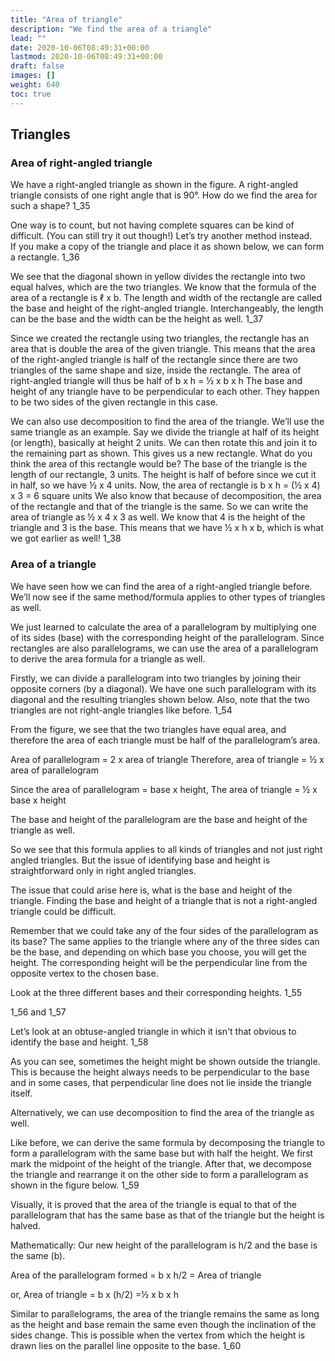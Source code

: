 ```yaml
---
title: "Area of triangle"
description: "We find the area of a triangle"
lead: ""
date: 2020-10-06T08:49:31+00:00
lastmod: 2020-10-06T08:49:31+00:00
draft: false
images: []
weight: 640
toc: true
---
```

## Triangles
### Area of right-angled triangle
We have a right-angled triangle as shown in the figure. A right-angled triangle consists of one right angle that is 90°.  How do we find the area for such a shape? 
1_35

One way is to count, but not having complete squares can be kind of difficult. (You can still try it out though!)
Let’s try another method instead.  
If you make a copy of the triangle and place it as shown below, we can form a rectangle. 
1_36

We see that the diagonal shown in yellow divides the rectangle into two equal halves, which are the two triangles. 
We know that the formula of the area of a rectangle is ℓ x b. The length and width of the rectangle are called the base and height of the right-angled triangle. Interchangeably, the length can be the base and the width can be the height as well. 
1_37

Since we created the rectangle using two triangles, the rectangle has an area that is double the area of the given triangle.
This means that the area of the right-angled triangle is half of the rectangle since there are two triangles of the same shape and size, inside the rectangle.
The area of right-angled triangle will thus be half of b x h = ½ x b x h
The base and height of any triangle have to be perpendicular to each other. They happen to be two sides of the given rectangle in this case. 


We can also use decomposition to find the area of the triangle. 
We’ll use the same triangle as an example.
Say we divide the triangle at half of its height (or length), basically at height 2 units. We can then rotate this and join it to the remaining part as shown. This gives us a new rectangle. What do you think the area of this rectangle would be?
The base of the triangle is the length of our rectangle, 3 units. The height is half of before since we cut it in half, so we have ½ x 4 units. 
Now, the area of rectangle is b x h = (½ x 4) x 3 = 6 square units
We also know that because of decomposition, the area of the rectangle and that of the triangle is the same. So we can write the area of triangle as ½ x 4 x 3 as well. 
We know that 4 is the height of the triangle and 3 is the base. This means that we have ½ x h x b, which is what we got earlier as well!
1_38


### Area of a triangle 

We have seen how we can find the area of a right-angled triangle before. We’ll now see if the same method/formula applies to other types of triangles as well. 

We just learned to calculate the area of a parallelogram by multiplying one of its sides (base) with the corresponding height of the parallelogram. Since rectangles are also parallelograms, we can use the area of a parallelogram to derive the area formula for a triangle as well. 
 
Firstly, we can divide a parallelogram into two triangles by joining their opposite corners (by a diagonal). We have one such parallelogram with its diagonal and the resulting triangles shown below. Also, note that the two triangles are not right-angle triangles like before.
1_54

From the figure, we see that the two triangles have equal area, and therefore the area of each triangle must be half of the parallelogram’s area.
 
Area of parallelogram = 2 x area of triangle
Therefore, area of triangle = ½ x area of parallelogram

Since the area of parallelogram = base x height, 
The area of triangle = ½ x base x height 

The base and height of the parallelogram are the base and height of the triangle as well.

So we see that this formula applies to all kinds of triangles and not just right angled triangles. But the issue of identifying base and height is straightforward only in right angled triangles. 

The issue that could arise here is, what is the base and height of the triangle. Finding the base and height of a triangle that is not a right-angled triangle could be difficult. 

Remember that we could take any of the four sides of the parallelogram as its base? The same applies to the triangle where any of the three sides can be the base, and depending on which base you choose, you will get the height. The corresponding height will be the perpendicular line from the opposite vertex to the chosen base. 

Look at the three different bases and their corresponding heights.
1_55




1_56 and 1_57



Let’s look at an obtuse-angled triangle in which it isn't that obvious to identify the base and height.
1_58



As you can see, sometimes the height might be shown outside the triangle. This is because the height always needs to be perpendicular to the base and in some cases, that perpendicular line does not lie inside the triangle itself. 

Alternatively, we can use decomposition to find the area of the triangle as well. 

Like before, we can derive the same formula by decomposing the triangle to form a parallelogram with the same base but with half the height. We first mark the midpoint of the height of the triangle. After that, we decompose the triangle and rearrange it on the other side to form a parallelogram as shown in the figure below.
1_59 



Visually, it is proved that the area of the triangle is equal to that of the parallelogram that has the same base as that of the triangle but the height is halved.

Mathematically:
Our new height of the parallelogram is h/2 and the base is the same (b).

Area of the parallelogram formed = b x h/2 = Area of triangle

or, Area of triangle = b x (h/2) 
		=½ x b x h

Similar to parallelograms, the area of the triangle remains the same as long as the height and base remain the same even though the inclination of the sides change. This is possible when the vertex from which the height is drawn lies on the parallel line opposite to the base. 
1_60